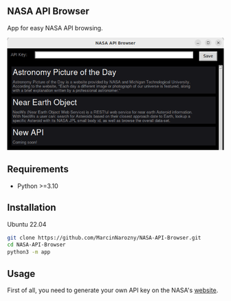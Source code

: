 ## NASA API Browser

App for easy NASA API browsing.

![Browser](docs/browser.PNG)

## Requirements

* Python >=3.10

## Installation

Ubuntu 22.04

```bash
git clone https://github.com/MarcinNarozny/NASA-API-Browser.git
cd NASA-API-Browser
python3 -m app
```

## Usage

First of all, you need to generate your own API key on the NASA's [website](https://api.nasa.gov/).